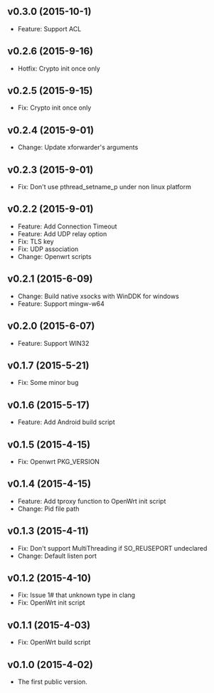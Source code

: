 v0.3.0 (2015-10-1)
-----------
* Feature: Support ACL


v0.2.6 (2015-9-16)
-----------
* Hotfix: Crypto init once only


v0.2.5 (2015-9-15)
-----------
* Fix: Crypto init once only


v0.2.4 (2015-9-01)
-----------
* Change: Update xforwarder's arguments


v0.2.3 (2015-9-01)
-----------
* Fix: Don't use pthread_setname_p under non linux platform


v0.2.2 (2015-9-01)
-----------
* Feature: Add Connection Timeout
* Feature: Add UDP relay option
* Fix: TLS key
* Fix: UDP association
* Change: Openwrt scripts


v0.2.1 (2015-6-09)
-----------
* Change: Build native xsocks with WinDDK for windows
* Feature: Support mingw-w64


v0.2.0 (2015-6-07)
-----------
* Feature: Support WIN32


v0.1.7 (2015-5-21)
-----------
* Fix: Some minor bug


v0.1.6 (2015-5-17)
-----------
* Feature: Add Android build script


v0.1.5 (2015-4-15)
-----------
* Fix: Openwrt PKG_VERSION


v0.1.4 (2015-4-15)
-----------
* Feature: Add tproxy function to OpenWrt init script
* Change: Pid file path


v0.1.3 (2015-4-11)
-----------
* Fix: Don't support MultiThreading if SO_REUSEPORT undeclared
* Change: Default listen port


v0.1.2 (2015-4-10)
-----------
* Fix: Issue 1# that unknown type in clang
* Fix: OpenWrt init script


v0.1.1 (2015-4-03)
-----------
* Fix: OpenWrt build script


v0.1.0 (2015-4-02)
-----------
* The first public version.

